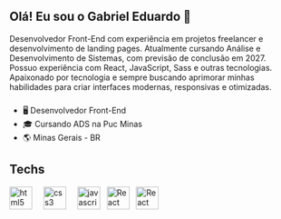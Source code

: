 ## Olá! Eu sou o Gabriel Eduardo 🏹
Desenvolvedor Front-End com experiência em projetos freelancer e desenvolvimento de landing pages. 
Atualmente cursando Análise e Desenvolvimento de Sistemas, com previsão de conclusão em 2027. Possuo experiência com React, JavaScript, Sass  e outras tecnologias. Apaixonado por tecnologia e sempre buscando aprimorar minhas habilidades para criar interfaces modernas, responsivas e otimizadas.

###
- 🖥️ Desenvolvedor Front-End
- 🎓 Cursando ADS na Puc Minas
- 🌎 Minas Gerais - BR

###
## Techs

<div align="left">
  <img src="https://cdn.jsdelivr.net/gh/devicons/devicon/icons/html5/html5-original.svg" height="40" alt="html5 logo"  />
  <img width="12" />
  <img src="https://cdn.jsdelivr.net/gh/devicons/devicon/icons/css3/css3-original.svg" height="40" alt="css3 logo"  />
  <img width="12" />
  <img src="https://cdn.jsdelivr.net/gh/devicons/devicon/icons/javascript/javascript-original.svg" height="40" alt="javascript logo"  />
  &nbsp
  <img src="https://cdn.jsdelivr.net/gh/devicons/devicon@latest/icons/react/react-original.svg" height="40" alt="React logo" />
  &nbsp
  <img src="https://upload.wikimedia.org/wikipedia/commons/thumb/9/96/Sass_Logo_Color.svg/800px-Sass_Logo_Color.svg.png" height="40" alt="React logo" />
</div>

###

###





